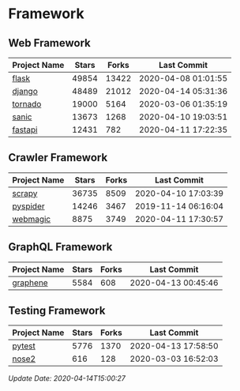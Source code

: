 # Framework

## Web Framework

| Project Name | Stars | Forks | Last Commit |
| ------------ | ----- | ----- | ----------- |
| [flask](https://github.com/pallets/flask) | 49854 | 13422 | 2020-04-08 01:01:55 |
| [django](https://github.com/django/django) | 48489 | 21012 | 2020-04-14 05:31:36 |
| [tornado](https://github.com/tornadoweb/tornado) | 19000 | 5164 | 2020-03-06 01:35:19 |
| [sanic](https://github.com/huge-success/sanic) | 13673 | 1268 | 2020-04-10 19:03:51 |
| [fastapi](https://github.com/tiangolo/fastapi) | 12431 | 782 | 2020-04-11 17:22:35 |

## Crawler Framework

| Project Name | Stars | Forks | Last Commit |
| ------------ | ----- | ----- | ----------- |
| [scrapy](https://github.com/scrapy/scrapy) | 36735 | 8509 | 2020-04-10 17:03:39 |
| [pyspider](https://github.com/binux/pyspider) | 14246 | 3467 | 2019-11-14 06:16:04 |
| [webmagic](https://github.com/code4craft/webmagic) | 8875 | 3749 | 2020-04-11 17:30:57 |

## GraphQL Framework

| Project Name | Stars | Forks | Last Commit |
| ------------ | ----- | ----- | ----------- |
| [graphene](https://github.com/graphql-python/graphene) | 5584 | 608 | 2020-04-13 00:45:46 |

## Testing Framework

| Project Name | Stars | Forks | Last Commit |
| ------------ | ----- | ----- | ----------- |
| [pytest](https://github.com/pytest-dev/pytest) | 5776 | 1370 | 2020-04-13 17:58:50 |
| [nose2](https://github.com/nose-devs/nose2) | 616 | 128 | 2020-03-03 16:52:03 |

*Update Date: 2020-04-14T15:00:27*